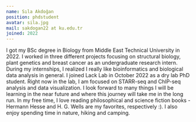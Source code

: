 ```yaml
---
name: Sıla Akdoğan
position: phdstudent
avatar: sila.jpg
mail: sakdogan22 at ku.edu.tr
joined: 2022
---
```


<p>
I got my BSc degree in Biology from Middle East Technical University in 2022. I worked in three different projects focusing on structural biology, plant genetics and breast cancer as an undergraduate research intern. During my internships, I realized I really like bioinformatics and biological data analysis in general. I joined Lack Lab in October 2022 as a dry lab PhD student. Right now in the lab, I am focused on STARR-seq and ChIP-seq analysis and data visualization. I look forward to many things I will be learning in the near future and where this journey will take me in the long run. In my free time, I love reading philosophical and science fiction books - Hermann Hesse and H. G. Wells are my favorites, respectively :). I also enjoy spending time in nature, hiking and camping.
</p>